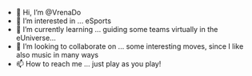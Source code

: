 - 👋 Hi, I’m @VrenaDo
- 👀 I’m interested in ... eSports
- 🌱 I’m currently learning ... guiding some teams virtually in the eUniverse...
- 💞️ I’m looking to collaborate on ... some interesting moves, since I like also music in many ways
- 📫 How to reach me ... just play as you play!

<!---
VrenaDo/VrenaDo is a ✨ special ✨ repository because its `README.md` (this file) appears on your GitHub profile.
You can click the Preview link to take a look at your changes.
--->
